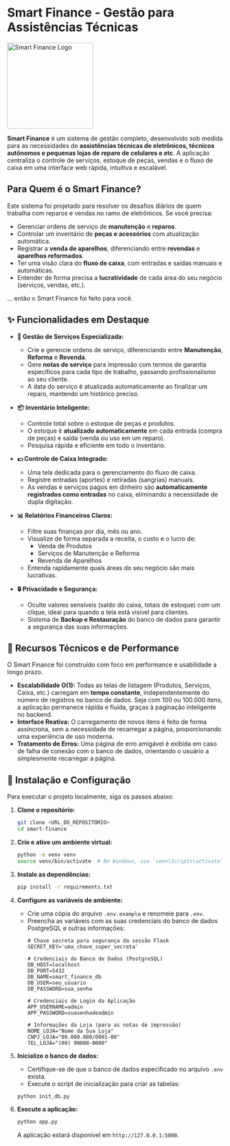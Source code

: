 # Smart Finance - Gestão para Assistências Técnicas

<p align="left">
  <img src="/static/favicon.ico" alt="Smart Finance Logo" width="200">
</p>

**Smart Finance** é um sistema de gestão completo, desenvolvido sob medida para as necessidades de **assistências técnicas de eletrônicos, técnicos autônomos e pequenas lojas de reparo de celulares e etc**. A aplicação centraliza o controle de serviços, estoque de peças, vendas e o fluxo de caixa em uma interface web rápida, intuitiva e escalável.

## Para Quem é o Smart Finance?

Este sistema foi projetado para resolver os desafios diários de quem trabalha com reparos e vendas no ramo de eletrônicos. Se você precisa:

-   Gerenciar ordens de serviço de **manutenção** e **reparos**.
-   Controlar um inventário de **peças e acessórios** com atualização automática.
-   Registrar a **venda de aparelhos**, diferenciando entre **revendas** e **aparelhos reformados**.
-   Ter uma visão clara do **fluxo de caixa**, com entradas e saídas manuais e automáticas.
-   Entender de forma precisa a **lucratividade** de cada área do seu negócio (serviços, vendas, etc.).

... então o Smart Finance foi feito para você.

## ✨ Funcionalidades em Destaque

-   **📠 Gestão de Serviços Especializada:**
    -   Crie e gerencie ordens de serviço, diferenciando entre **Manutenção**, **Reforma** e **Revenda**.
    -   Gere **notas de serviço** para impressão com termos de garantia específicos para cada tipo de trabalho, passando profissionalismo ao seu cliente.
    -   A data do serviço é atualizada automaticamente ao finalizar um reparo, mantendo um histórico preciso.

-   **📦 Inventário Inteligente:**
    -   Controle total sobre o estoque de peças e produtos.
    -   O estoque é **atualizado automaticamente** em cada entrada (compra de peças) e saída (venda ou uso em um reparo).
    -   Pesquisa rápida e eficiente em todo o inventário.

-   **💵 Controle de Caixa Integrado:**
    -   Uma tela dedicada para o gerenciamento do fluxo de caixa.
    -   Registre entradas (aportes) e retiradas (sangrias) manuais.
    -   As vendas e serviços pagos em dinheiro são **automaticamente registrados como entradas** no caixa, eliminando a necessidade de dupla digitação.

-   **📊 Relatórios Financeiros Claros:**
    -   Filtre suas finanças por dia, mês ou ano.
    -   Visualize de forma separada a receita, o custo e o lucro de:
        -   Venda de Produtos
        -   Serviços de Manutenção e Reforma
        -   Revenda de Aparelhos
    -   Entenda rapidamente quais áreas do seu negócio são mais lucrativas.

-   **🔒 Privacidade e Segurança:**
    -   Oculte valores sensíveis (saldo do caixa, totais de estoque) com um clique, ideal para quando a tela está visível para clientes.
    -   Sistema de **Backup e Restauração** do banco de dados para garantir a segurança das suas informações.

## 🚀 Recursos Técnicos e de Performance

O Smart Finance foi construído com foco em performance e usabilidade a longo prazo.

-   **Escalabilidade O(1):** Todas as telas de listagem (Produtos, Serviços, Caixa, etc.) carregam em **tempo constante**, independentemente do número de registros no banco de dados. Seja com 100 ou 100.000 itens, a aplicação permanece rápida e fluida, graças à paginação inteligente no backend.
-   **Interface Reativa:** O carregamento de novos itens é feito de forma assíncrona, sem a necessidade de recarregar a página, proporcionando uma experiência de uso moderna.
-   **Tratamento de Erros:** Uma página de erro amigável é exibida em caso de falha de conexão com o banco de dados, orientando o usuário a simplesmente recarregar a página.

## 🔧 Instalação e Configuração

Para executar o projeto localmente, siga os passos abaixo:

1.  **Clone o repositório:**
    ```bash
    git clone <URL_DO_REPOSITORIO>
    cd smart-finance
    ```

2.  **Crie e ative um ambiente virtual:**
    ```bash
    python -m venv venv
    source venv/bin/activate  # No Windows, use `venv\Scripts\activate`
    ```

3.  **Instale as dependências:**
    ```bash
    pip install -r requirements.txt
    ```

4.  **Configure as variáveis de ambiente:**
    - Crie uma cópia do arquivo `.env.example` e renomeie para `.env`.
    - Preencha as variáveis com as suas credenciais do banco de dados PostgreSQL e outras informações:
      ```env
      # Chave secreta para segurança da sessão Flask
      SECRET_KEY='uma_chave_super_secreta'

      # Credenciais do Banco de Dados (PostgreSQL)
      DB_HOST=localhost
      DB_PORT=5432
      DB_NAME=smart_finance_db
      DB_USER=seu_usuario
      DB_PASSWORD=sua_senha

      # Credenciais de Login da Aplicação
      APP_USERNAME=admin
      APP_PASSWORD=suasenhadeadmin

      # Informações da Loja (para as notas de impressão)
      NOME_LOJA="Nome da Sua Loja"
      CNPJ_LOJA="00.000.000/0001-00"
      TEL_LOJA="(00) 90000-0000"
      ```

5.  **Inicialize o banco de dados:**
    - Certifique-se de que o banco de dados especificado no arquivo `.env` exista.
    - Execute o script de inicialização para criar as tabelas:
    ```bash
    python init_db.py
    ```

6.  **Execute a aplicação:**
    ```bash
    python app.py
    ```
    A aplicação estará disponível em `http://127.0.0.1:5000`.
